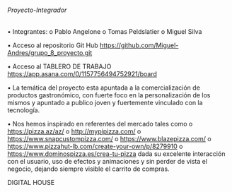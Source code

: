###### Proyecto-Integrador
• Integrantes: o Pablo Angelone o Tomas Peldslatier o Miguel Silva

• Acceso al repositorio Git Hub https://github.com/Miguel-Andres/grupo_8_proyecto.git

 • Acceso al TABLERO DE TRABAJO https://app.asana.com/0/1157756494752921/board

• La temática del proyecto esta apuntada a la comercialización de productos gastronómico, con fuerte foco en la personalización de los mismos y apuntado a publico joven y fuertemente vinculado con la tecnología.

• Nos hemos inspirado en referentes del mercado tales como o 
https://pizza.az/az/ 
o http://mypipizza.com/
o https://www.snapcustompizza.com/ o
https://www.blazepizza.com/ 
o https://www.pizzahut-lb.com/create-your-own/p/8279910
o https://www.dominospizza.es/crea-tu-pizza 
dada su excelente interacción con el usuario, uso de efectos y animaciones y sin perder de vista el negocio, dejando siempre visible el carrito de compras.

DIGITAL HOUSE
